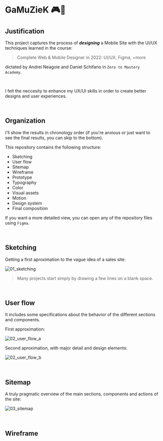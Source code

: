# GaMuZieK 🎮🎼

## Justification

This project captures the process of ***designing*** a Mobile Site with the UI/UX techniques learned in the course:

> Complete Web & Mobile Designer in 2022: UI/UX, Figma, +more

dictated by Andrei Neagoie and Daniel Schifano in `Zero to Mastery Academy`.

<br>

I felt the neccesity to enhance my UX/UI skills in order to create better designs and user experiences.

<br>


## Organization

I'll show the results in chronology order (if you're anxious or just want to see the final results, you can skip to the bottom).

This repository contains the following structure:

- Sketching
- User flow
- Sitemap
- Wireframe
- Prototype
- Typography
- Color
- Visual assets
- Motion
- Design system
- Final composition

If you want a more detailed view, you can open any of the repository files using `Figma`. 

<br>


## Sketching

Getting a first aproximation to the vague idea of a sales site:

![01_sketching](https://user-images.githubusercontent.com/91569646/152446051-2a75d918-c1f1-4e55-9a8c-bf68951cceec.jpg)

> Many projects start simply by drawing a few lines on a blank space.

<br>


## User flow

It includes some specifications about the behavior of the different sections and components.

First approximation:

![02_user_flow_a](https://user-images.githubusercontent.com/91569646/152446933-65123ccc-7ca2-4ff9-9257-40db24deac04.jpg)

Second aproximation, with major detail and design elements:

![02_user_flow_b](https://user-images.githubusercontent.com/91569646/152447373-811e2a6b-efed-4563-a7b5-78fa3f99c7bd.jpg)

<br>


## Sitemap

A truly pragmatic overview of the main sections, components and actions of the site:

![03_sitemap](https://user-images.githubusercontent.com/91569646/152447711-eeadb709-ee52-42ca-a8cf-9bcbe98f73b0.jpg)

<br>


## Wireframe
